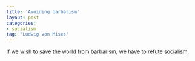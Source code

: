 ```yaml
---
title: 'Avoiding barbarism'
layout: post
categories:
- socialism
tag: 'Ludwig von Mises'
---
```


If we wish to save the world from barbarism, we have to refute socialism.